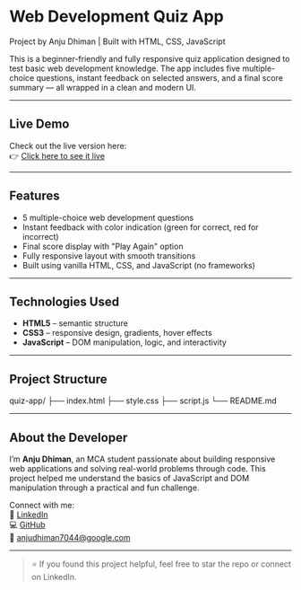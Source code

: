 # Web Development Quiz App

Project by Anju Dhiman |  Built with HTML, CSS, JavaScript

This is a beginner-friendly and fully responsive quiz application designed to test basic web development knowledge. The app includes five multiple-choice questions, instant feedback on selected answers, and a final score summary — all wrapped in a clean and modern UI.

---

## Live Demo

Check out the live version here:  
👉 [Click here to see it live](https://anjudhiman01.github.io/Quiz-App/) 

---

## Features

- 5 multiple-choice web development questions  
- Instant feedback with color indication (green for correct, red for incorrect)  
- Final score display with "Play Again" option  
- Fully responsive layout with smooth transitions  
- Built using vanilla HTML, CSS, and JavaScript (no frameworks)

---

## Technologies Used

- **HTML5** – semantic structure  
- **CSS3** – responsive design, gradients, hover effects  
- **JavaScript** – DOM manipulation, logic, and interactivity

---

## Project Structure

quiz-app/
├── index.html
├── style.css
├── script.js
└── README.md


---

## About the Developer

I’m **Anju Dhiman**, an MCA student passionate about building responsive web applications and solving real-world problems through code. This project helped me understand the basics of JavaScript and DOM manipulation through a practical and fun challenge.

Connect with me:  
🔗 [LinkedIn](https://www.linkedin.com/in/anju-dhiman01)  
💻 [GitHub](https://github.com/anjudhiman01)  
📧 [anjudhiman7044@google.com](mailto:anjudhiman7044@google.com)

---

> ⭐ If you found this project helpful, feel free to star the repo or connect on LinkedIn.
